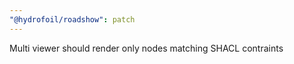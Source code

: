 ```yaml
---
"@hydrofoil/roadshow": patch
---
```


Multi viewer should render only nodes matching SHACL contraints
